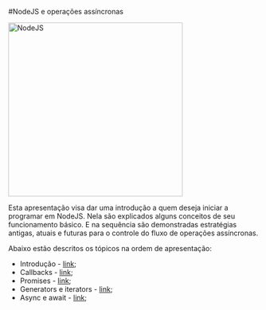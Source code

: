 #NodeJS e operações assíncronas

<img src="https://github.com/FelipeMonobe/js_study/blob/master/images/logo.png" width="350" alt="NodeJS">

Esta apresentação visa dar uma introdução a quem deseja iniciar a programar em NodeJS.
Nela são explicados alguns conceitos de seu funcionamento básico.
E na sequência são demonstradas estratégias antigas, atuais e futuras para o controle do fluxo de
operações assíncronas.

Abaixo estão descritos os tópicos na ordem de apresentação:

* Introdução - [link](0_introducao);
* Callbacks - [link](1_callbacks);
* Promises - [link](2_promises);
* Generators e iterators - [link](3_generators);
* Async e await - [link](4_async);

